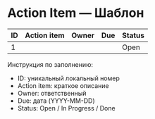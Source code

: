 # Action Item — Шаблон

| ID | Action item | Owner | Due | Status |
|----|-------------|-------|-----|--------|
| 1  |             |       |     | Open   |

Инструкция по заполнению:

- ID: уникальный локальный номер
- Action item: краткое описание
- Owner: ответственный
- Due: дата (YYYY-MM-DD)
- Status: Open / In Progress / Done
